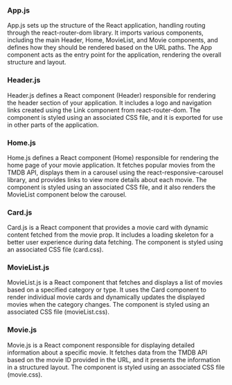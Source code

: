 ### App.js

App.js sets up the structure of the React application, handling routing through the react-router-dom library. It imports various components, including the main Header, Home, MovieList, and Movie components, and defines how they should be rendered based on the URL paths. The App component acts as the entry point for the application, rendering the overall structure and layout.

### Header.js

Header.js defines a React component (Header) responsible for rendering the header section of your application. It includes a logo and navigation links created using the Link component from react-router-dom. The component is styled using an associated CSS file, and it is exported for use in other parts of the application.

### Home.js

Home.js defines a React component (Home) responsible for rendering the home page of your movie application. It fetches popular movies from the TMDB API, displays them in a carousel using the react-responsive-carousel library, and provides links to view more details about each movie. The component is styled using an associated CSS file, and it also renders the MovieList component below the carousel.

### Card.js

Card.js is a React component that provides a movie card with dynamic content fetched from the movie prop. It includes a loading skeleton for a better user experience during data fetching. The component is styled using an associated CSS file (card.css).

### MovieList.js

MovieList.js is a React component that fetches and displays a list of movies based on a specified category or type. It uses the Card component to render individual movie cards and dynamically updates the displayed movies when the category changes. The component is styled using an associated CSS file (movieList.css).

### Movie.js

Movie.js is a React component responsible for displaying detailed information about a specific movie. It fetches data from the TMDB API based on the movie ID provided in the URL, and it presents the information in a structured layout. The component is styled using an associated CSS file (movie.css).